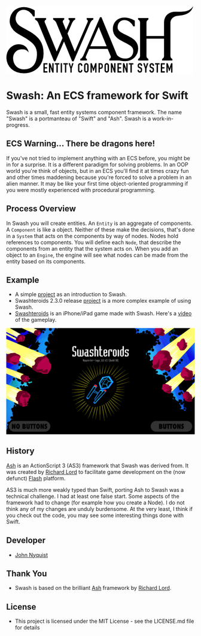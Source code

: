 <img src="./images/swash.png"/>


# Swash: An ECS framework for Swift

Swash is a small, fast entity systems component framework. The name "Swash" is a portmanteau of "Swift" and "Ash". Swash is a work-in-progress.


## ECS Warning... There be dragons here!
If you've not tried to implement anything with an ECS before, you might be in for a surprise. It is a different paradigm for solving problems. In an OOP world you're think of objects, but in an ECS you'll find it at times crazy fun and other times maddening because you're forced to solve a problem in an alien manner. It may be like your first time object-oriented programming if you were mostly experienced with procedural programming.


## Process Overview
In Swash you will create entities. An `Entity` is an aggregate of components. A `Component` is like a object. Neither of these make the decisions, that's done in a `System` that acts on the components by way of nodes. Nodes hold references to components. You will define each `Node`, that describe the components from an entity that the system acts on. When you add an object to an `Engine`, the engine will see what nodes can be made from the entity based on its components.


## Example
- A simple [project](https://github.com/johnrnyquist/SimpleSwashIntro) as an introduction to Swash.
- Swashteroids 2.3.0 release [project](https://github.com/johnrnyquist/SwashteroidsDemo) is a more complex example of using Swash.
- [Swashteroids](https://apps.apple.com/us/app/swashteroids/id6472061502) is an iPhone/iPad game made with Swash. Here's a [video](https://www.youtube.com/watch?v=gP2bKw4NAHw) of the gameplay.

![Swashteroids](images/swashteroids_2_1.png)


## History
[Ash](https://github.com/richardlord/Ash) is an ActionScript 3 (AS3) framework that Swash was derived from. It was created by [Richard Lord](https://richardlord.net) to facilitate game development on the (now defunct) [Flash](https://www.adobe.com/products/flashplayer/end-of-life.html) platform.

AS3 is much more weakly typed than Swift, porting Ash to Swash was a technical challenge. I had at least one false start. Some aspects of the framework had to change (for example how you create a Node). I do not think any of my changes are unduly burdensome. At the very least, I think if you check out the code, you may see some interesting things done with Swift.


## Developer
- [John Nyquist](https://linkedin.com/in/nyquist)


## Thank You
- Swash is based on the brilliant [Ash](https://github.com/richardlord/Ash) framework by [Richard Lord](https://richardlord.net).


## License
- This project is licensed under the MIT License - see the LICENSE.md file for details
